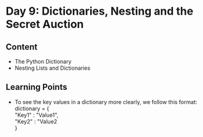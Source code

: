 # Day 9: Dictionaries, Nesting and the Secret Auction
## Content
* The Python Dictionary
* Nesting Lists and Dictionaries

## Learning Points
* To see the key values in a dictionary more clearly, we follow this format:\
dictionary = {\
  "Key1" : "Value1",\
  "Key2" : "Value2\
 }
